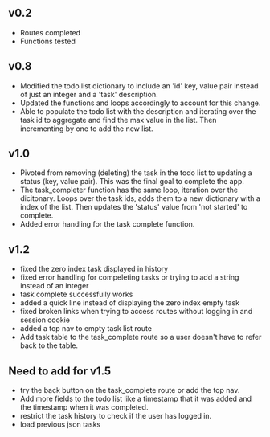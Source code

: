 ## v0.2
- Routes completed
- Functions tested

## v0.8
- Modified the todo list dictionary to include an 'id' key, value pair instead of just an integer and a 'task' description.
- Updated the functions and loops accordingly to account for this change.
- Able to populate the todo list with the description and iterating over the task id to aggregate and find the max value in the list. Then incrementing by one to add the new list. 

## v1.0
- Pivoted from removing (deleting) the task in the todo list to updating a status (key, value pair). This was the final goal to complete the app.
- The task_completer function has the same loop, iteration over the dicitonary. Loops over the task ids, adds them to a new dictionary with a index of the list. Then updates the 'status' value from 'not started' to complete.
- Added error handling for the task complete function.


## v1.2
- fixed the zero index task displayed in history
- fixed error handling for compeleting tasks or trying to add a string instead of an integer
- task complete successfully works
- added a quick line instead of displaying the zero index empty task
- fixed broken links when trying to access routes without logging in and session cookie
- added a top nav to empty task list route
- Add task table to the task_complete route so a user doesn't have to refer back to the table.

## Need to add for v1.5
- try the back button on the task_complete route or add the top nav.
- Add more fields to the todo list like a timestamp that it was added and the timestamp when it was completed.
- restrict the task history to check if the user has logged in.
- load previous json tasks